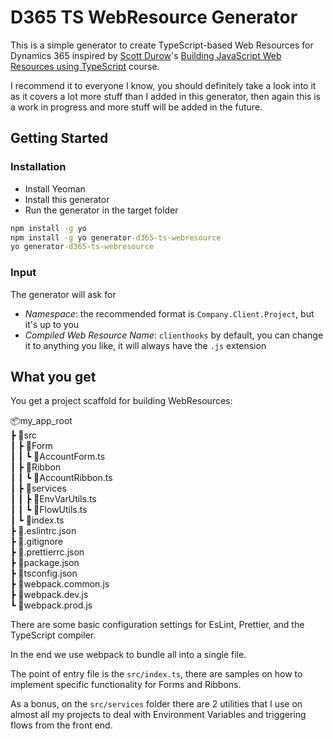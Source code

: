 
# D365 TS WebResource Generator

This is a simple generator to create TypeScript-based Web Resources for Dynamics 365
inspired by [Scott Durow](https://github.com/scottdurow)'s 
[Building JavaScript Web Resources using TypeScript](https://learn.develop1.net/courses/building-javascript-web-resources-using-typescript) course.

I recommend it to everyone I know, you should definitely take a look into it as it covers a lot more stuff than I added in this generator, then again this is a work in progress and more stuff will be added in the future.

## Getting Started

### Installation

- Install Yeoman
- Install this generator 
- Run the generator in the target folder

``` cmd
npm install -g yo
npm install -g yo generator-d365-ts-webresource
yo generator-d365-ts-webresource
```

### Input

The generator will ask for 
- _Namespace_: the recommended format is `Company.Client.Project`, but it's up to you
- _Compiled Web Resource Name_: `clienthooks` by default, you can change it to anything you like, it will always have the `.js` extension


## What you get

You get a project scaffold for building WebResources:

📦my_app_root  
 ┣ 📂src  
 ┃ ┣ 📂Form  
 ┃ ┃ ┗ 📜AccountForm.ts  
 ┃ ┣ 📂Ribbon  
 ┃ ┃ ┗ 📜AccountRibbon.ts  
 ┃ ┣ 📂services  
 ┃ ┃ ┣ 📜EnvVarUtils.ts  
 ┃ ┃ ┗ 📜FlowUtils.ts  
 ┃ ┗ 📜index.ts  
 ┣ 📜.eslintrc.json  
 ┣ 📜.gitignore  
 ┣ 📜.prettierrc.json  
 ┣ 📜package.json  
 ┣ 📜tsconfig.json  
 ┣ 📜webpack.common.js  
 ┣ 📜webpack.dev.js  
 ┗ 📜webpack.prod.js  

 There are some basic configuration settings for EsLint, Prettier, and the TypeScript compiler.

 In the end we use webpack to bundle all into a single file.

 The point of entry file is the `src/index.ts`, there are samples on how to implement specific functionality for Forms and Ribbons.

 As a bonus, on the `src/services` folder there are 2 utilities that I use on almost all my projects to deal with Environment Variables and triggering flows from the front end.